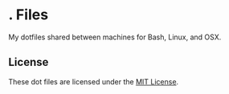 # . Files

My dotfiles shared between machines for Bash, Linux, and OSX.

## License

These dot files are licensed under the [MIT License](http://en.wikipedia.org/wiki/MIT_License).
